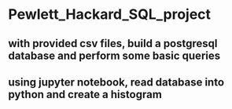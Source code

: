# Pewlett_Hackard_SQL_project

## with provided csv files, build a postgresql database and perform some basic queries
## using jupyter notebook, read database into python and create a histogram
